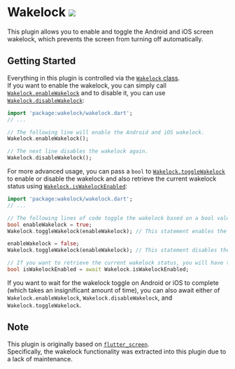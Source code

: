 # Wakelock [![](https://img.shields.io/pub/v/wakelock.svg)](https://pub.dev/packages/wakelock)

This plugin allows you to enable and toggle the Android and iOS screen wakelock, which prevents the screen from turning off automatically.

## Getting Started

Everything in this plugin is controlled via the [`Wakelock` class](https://pub.dev/documentation/wakelock/latest/wakelock/Wakelock-class.html).  
If you want to enable the wakelock, you can simply call [`Wakelock.enableWakelock`](https://pub.dev/documentation/wakelock/latest/wakelock/Wakelock/enableWakelock.html) and to disable it, you can use [`Wakelock.disableWakelock`](https://pub.dev/documentation/wakelock/latest/wakelock/Wakelock/disableWakelock.html):

```dart
import 'package:wakelock/wakelock.dart';
// ...

// The following line will enable the Android and iOS wakelock.
Wakelock.enableWakelock();

// The next line disables the wakelock again.
Wakelock.disableWakelock();
```

For more advanced usage, you can pass a `bool` to [`Wakelock.toggleWakelock`](https://pub.dev/documentation/wakelock/latest/wakelock/Wakelock/toggleWakelock.html) to enable or disable the wakelock and also retrieve the current wakelock status using [`Wakelock.isWakelockEnabled`](https://pub.dev/documentation/wakelock/latest/wakelock/Wakelock/isWakelockEnabled.html):

```dart
import 'package:wakelock/wakelock.dart';
// ...

// The following lines of code toggle the wakelock based on a bool value.
bool enableWakelock = true;
Wakelock.toggleWakelock(enableWakelock); // This statement enables the wakelock.

enableWakelock = false;
Wakelock.toggleWakelock(enableWakelock); // This statement disables the wakelock.

// If you want to retrieve the current wakelock status, you will have to be in an async scope to await the Future returned by isWakelockEnabled.
bool isWakelockEnabled = await Wakelock.isWakelockEnabled;
```

If you want to wait for the wakelock toggle on Android or iOS to complete (which takes an insignificant amount of time), you can also await either of `Wakelock.enableWakelock`, `Wakelock.disableWakelock`, and `Wakelock.toggleWakelock`.

## Note

This plugin is originally based on [`flutter_screen`](https://pub.dev/packages/screen).  
Specifically, the wakelock functionality was extracted into this plugin due to a lack of maintenance.